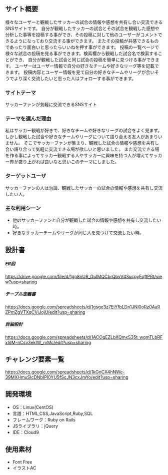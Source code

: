 # <SOCCERZONE>

## サイト概要
様々なユーザーと観戦したサッカーの試合の情報や感想を共有し合い交流できるSNSサイトです。
自分が観戦したサッカーの試合とその試合を観戦した感想や分析した事等を投稿する事ができ、その投稿に対して他のユーザーがコメントできるようになっており交流する事ができます。
またその投稿が共感できるものであったり面白いと思ったらいいねを押す事ができます。 投稿の一覧ページで様々な試合の投稿を見る事ができます。検索欄から観戦した試合名で検索することができ、
自分が観戦した試合と同じ試合の投稿を簡単に見つける事ができます。
ユーザーはユーザー情報で自分の好きなチームや好きなリーグ等を記載できます。
投稿内容とユーザー情報を見て自分の好きなチームやリーグが合いそうでより深く交流したいと思った人はフォローする事ができます。

### サイトテーマ
サッカーファンが気軽に交流できるSNSサイト

### テーマを選んだ理由
私はサッカー観戦が好きで、好きなチームや好きなリーグの試合をよく見ます。 しかし観戦した試合や好きなチームやリーグについて語り合える友人があまりいません。
そこでサッカーファンが集まり、観戦した試合の情報や感想を共有し合い語り合って気軽に交流できる場が欲しいと思いました。
また交流できる場を作る事によってサッカー観戦する人やサッカーに興味を持つ人が増えてサッカー界が盛り上がれば良いなと思いこのテーマにしました。

### ターゲットユーザ
サッカーファンの人は勿論、観戦したサッカーの試合の情報や感想を共有し交流したい人。

### 主な利用シーン
- 他のサッカーファンと自分が観戦した試合の情報や感想を共有し交流したい時。
- 好きなサッカーチームやリーグが同じ人を見つけて交流したい時。

## 設計書
##### ER図
https://drive.google.com/file/d/1gp8nUR_GuIMQCbrQbvV4SucpyEqftPRt/view?usp=sharing
##### テーブル定義書
https://docs.google.com/spreadsheets/d/1gsge3z7EjYfbLDn1JNl0oRz0AaRZPmZgVTXqCViJojU/edit?usp=sharing
##### 詳細設計
https://docs.google.com/spreadsheets/d/1ACOqEZLbXQmxS35t_wqmTLbRFxIdM-nCsv3ekIW_mMc/edit?usp=sharing

## チャレンジ要素一覧
https://docs.google.com/spreadsheets/d/1kGnCX4hNWe-39MXHmuSIcDNbIPI0YU5fScJN3cxJmYo/edit?usp=sharing

## 開発環境
- OS：Linux(CentOS)
- 言語：HTML,CSS,JavaScript,Ruby,SQL
- フレームワーク：Ruby on Rails
- JSライブラリ：jQuery
- IDE：Cloud9

## 使用素材
- Font Free
- イラストAC